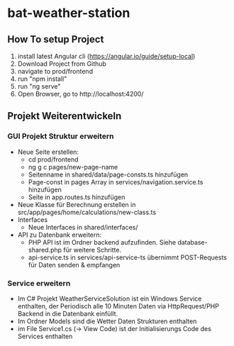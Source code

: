 # bat-weather-station

## How To setup Project

1. install latest Angular cli (https://angular.io/guide/setup-local)
2. Download Project from Github
3. navigate to prod/frontend
4. run "npm install"
5. run "ng serve"
6. Open Browser, go to http://localhost:4200/

## Projekt Weiterentwickeln

### GUI Projekt Struktur erweitern
- Neue Seite erstellen: 
    - cd prod/frontend
    - ng g c pages/new-page-name
    - Seitenname in shared/data/page-consts.ts hinzufügen
    - Page-const in pages Array in services/navigation.service.ts hinzufügen
    - Seite in app.routes.ts hinzufügen
- Neue Klasse für Berechnung erstellen in src/app/pages/home/calculations/new-class.ts
- Interfaces
    - Neue Interfaces in shared/interfaces/
- API zu Datenbank erweitern:
    - PHP API ist im Ordner backend aufzufinden. Siehe database-shared.php für weitere Schritte.
    - api-service.ts in services/api-service-ts übernimmt POST-Requests für Daten senden & empfangen

### Service erweitern
- Im C# Projekt WeatherServiceSolution ist ein Windows Service enthalten, der Periodisch alle 10 Minuten
  Daten via HttpRequest/PHP Backend in die Datenbank einfüllt.
- Im Ordner Models sind die Wetter Daten Strukturen enthalten 
- im File Service1.cs (-> View Code) ist der Initialisierungs Code des Services enthalten